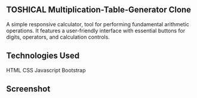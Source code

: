 
## TOSHICAL Multiplication-Table-Generator Clone

A simple responsive calculator, tool for performing fundamental arithmetic operations. It features a user-friendly interface with essential buttons for digits, operators, and calculation controls. 


## Technologies Used
HTML
CSS
Javascript
Bootstrap

## Screenshot

